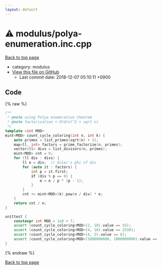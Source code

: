 ```yaml
---
layout: default
---
```


<!-- mathjax config similar to math.stackexchange -->
<script type="text/javascript" async
  src="https://cdnjs.cloudflare.com/ajax/libs/mathjax/2.7.5/MathJax.js?config=TeX-MML-AM_CHTML">
</script>
<script type="text/x-mathjax-config">
  MathJax.Hub.Config({
    TeX: { equationNumbers: { autoNumber: "AMS" }},
    tex2jax: {
      inlineMath: [ ['$','$'] ],
      processEscapes: true
    },
    "HTML-CSS": { matchFontHeight: false },
    displayAlign: "left",
    displayIndent: "2em"
  });
</script>

<script type="text/javascript" src="https://cdnjs.cloudflare.com/ajax/libs/jquery/3.4.1/jquery.min.js"></script>
<script src="https://cdn.jsdelivr.net/npm/jquery-balloon-js@1.1.2/jquery.balloon.min.js" integrity="sha256-ZEYs9VrgAeNuPvs15E39OsyOJaIkXEEt10fzxJ20+2I=" crossorigin="anonymous"></script>
<script type="text/javascript" src="../../assets/js/copy-button.js"></script>
<link rel="stylesheet" href="../../assets/css/copy-button.css" />


# :warning: modulus/polya-enumeration.inc.cpp
<a href="../../index.html">Back to top page</a>

* category: modulus
* <a href="{{ site.github.repository_url }}/blob/master/modulus/polya-enumeration.inc.cpp">View this file on GitHub</a>
    - Last commit date: 2018-12-07 05:10:11 +0900




## Code
{% raw %}
```cpp
/**
 * @note using Polya enumeration theorem
 * @note factorization + O(d(n)^2 + sqrt n)
 */
template <int MOD>
mint<MOD> count_cycle_coloring(int n, int k) {
    auto primes = list_primes(sqrt(n) + 3);
    map<ll, int> factors = prime_factorize(n, primes);
    vector<ll> divs = list_divisors(n, primes);
    mint<MOD> cnt = 0;
    for (ll div : divs) {
        ll e = div;  // Euler's phi of div
        for (auto it : factors) {
            int p = it.first;
            if (div % p == 0) {
                e = e / p * (p - 1);
            }
        }
        cnt += mint<MOD>(k).pow(n / div) * e;
    }
    return cnt / n;
}

unittest {
    constexpr int MOD = 1e9 + 7;
    assert (count_cycle_coloring<MOD>(2, 10).value == 55);
    assert (count_cycle_coloring<MOD>(4, 10).value == 2530);
    assert (count_cycle_coloring<MOD>(4, 2).value == 6);
    assert (count_cycle_coloring<MOD>(1000000000, 1000000000).value == 898487047);
}

```
{% endraw %}

<a href="../../index.html">Back to top page</a>

